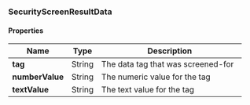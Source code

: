 
[//]: # (CLASS:SecurityScreenResultData)

[//]: # (KIND:object)

### SecurityScreenResultData

#### Properties

[//]: # (START_DEFINITION)

Name | Type | Description
------------ | ------------- | -------------
**tag** | String | The data tag that was screened-for &nbsp;
**numberValue** | String | The numeric value for the tag &nbsp;
**textValue** | String | The text value for the tag &nbsp;

[//]: # (END_DEFINITION)





